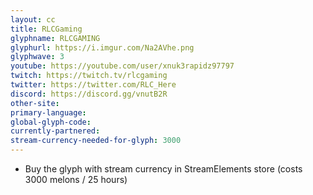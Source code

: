 ```yaml
---
layout: cc
title: RLCGaming
glyphname: RLCGAMING
glyphurl: https://i.imgur.com/Na2AVhe.png
glyphwave: 3
youtube: https://youtube.com/user/xnuk3rapidz97797
twitch: https://twitch.tv/rlcgaming
twitter: https://twitter.com/RLC_Here
discord: https://discord.gg/vnutB2R
other-site: 
primary-language: 
global-glyph-code: 
currently-partnered: 
stream-currency-needed-for-glyph: 3000
---
```

* Buy the glyph with stream currency in StreamElements store (costs 3000 melons / 25 hours)
